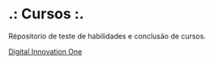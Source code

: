 # .: Cursos :.

Répositorio de teste de habilidades e conclusão de cursos.

[Digital Innovation One](https://www.dio.me/)
